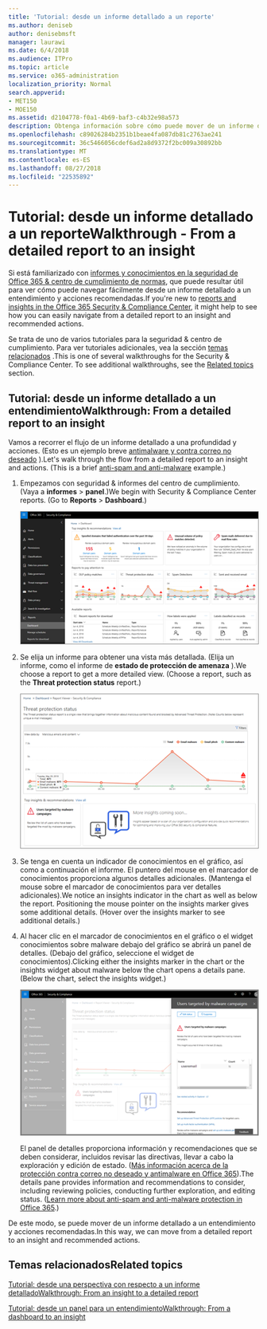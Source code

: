 ```yaml
---
title: 'Tutorial: desde un informe detallado a un reporte'
ms.author: deniseb
author: denisebmsft
manager: laurawi
ms.date: 6/4/2018
ms.audience: ITPro
ms.topic: article
ms.service: o365-administration
localization_priority: Normal
search.appverid:
- MET150
- MOE150
ms.assetid: d2104778-f0a1-4b69-baf3-c4b32e98a573
description: Obtenga información sobre cómo puede mover de un informe detallado a un entendimiento con acciones recomendadas en la seguridad &amp; centro de cumplimiento.
ms.openlocfilehash: c89026284b2351b1beae4fa087db81c2763ae241
ms.sourcegitcommit: 36c5466056cdef6ad2a8d9372f2bc009a30892bb
ms.translationtype: MT
ms.contentlocale: es-ES
ms.lasthandoff: 08/27/2018
ms.locfileid: "22535892"
---
```

# <a name="walkthrough---from-a-detailed-report-to-an-insight"></a><span data-ttu-id="5b21d-103">Tutorial: desde un informe detallado a un reporte</span><span class="sxs-lookup"><span data-stu-id="5b21d-103">Walkthrough - From a detailed report to an insight</span></span>

<span data-ttu-id="5b21d-104">Si está familiarizado con [informes y conocimientos en la seguridad de Office 365 &amp; centro de cumplimiento de normas](reports-and-insights-in-security-and-compliance.md), que puede resultar útil para ver cómo puede navegar fácilmente desde un informe detallado a un entendimiento y acciones recomendadas.</span><span class="sxs-lookup"><span data-stu-id="5b21d-104">If you're new to [reports and insights in the Office 365 Security &amp; Compliance Center](reports-and-insights-in-security-and-compliance.md), it might help to see how you can easily navigate from a detailed report to an insight and recommended actions.</span></span> 
  
<span data-ttu-id="5b21d-p101">Se trata de uno de varios tutoriales para la seguridad &amp; centro de cumplimiento. Para ver tutoriales adicionales, vea la sección [temas relacionados](#related-topics) .</span><span class="sxs-lookup"><span data-stu-id="5b21d-p101">This is one of several walkthroughs for the Security &amp; Compliance Center. To see additional walkthroughs, see the [Related topics](#related-topics) section.</span></span> 
  
## <a name="walkthrough-from-a-detailed-report-to-an-insight"></a><span data-ttu-id="5b21d-107">Tutorial: desde un informe detallado a un entendimiento</span><span class="sxs-lookup"><span data-stu-id="5b21d-107">Walkthrough: From a detailed report to an insight</span></span>

<span data-ttu-id="5b21d-p102">Vamos a recorrer el flujo de un informe detallado a una profundidad y acciones. (Esto es un ejemplo breve [antimalware y contra correo no deseado](anti-spam-and-anti-malware-protection.md) ).</span><span class="sxs-lookup"><span data-stu-id="5b21d-p102">Let's walk through the flow from a detailed report to an insight and actions. (This is a brief [anti-spam and anti-malware](anti-spam-and-anti-malware-protection.md) example.)</span></span> 
  
1. <span data-ttu-id="5b21d-p103">Empezamos con seguridad &amp; informes del centro de cumplimiento. (Vaya a **informes** \> **panel**.)</span><span class="sxs-lookup"><span data-stu-id="5b21d-p103">We begin with Security &amp; Compliance Center reports. (Go to **Reports** \> **Dashboard**.)</span></span>
    
    ![En la seguridad &amp; centro de cumplimiento, vaya a informes \> panel](media/68f3bb7c-b4f7-4cca-904b-478643a93c94.png)
  
2. <span data-ttu-id="5b21d-p104">Se elija un informe para obtener una vista más detallada. (Elija un informe, como el informe de **estado de protección de amenaza** ).</span><span class="sxs-lookup"><span data-stu-id="5b21d-p104">We choose a report to get a more detailed view. (Choose a report, such as the **Threat protection status** report.)</span></span> 
    
    ![Informe de estado de protección de amenaza que muestra insights](media/f47d7dbd-816a-47ba-b8db-53919fbed192.png)
  
3. <span data-ttu-id="5b21d-p105">Se tenga en cuenta un indicador de conocimientos en el gráfico, así como a continuación el informe. El puntero del mouse en el marcador de conocimientos proporciona algunos detalles adicionales. (Mantenga el mouse sobre el marcador de conocimientos para ver detalles adicionales).</span><span class="sxs-lookup"><span data-stu-id="5b21d-p105">We notice an insights indicator in the chart as well as below the report. Positioning the mouse pointer on the insights marker gives some additional details. (Hover over the insights marker to see additional details.)</span></span>
    
4. <span data-ttu-id="5b21d-p106">Al hacer clic en el marcador de conocimientos en el gráfico o el widget conocimientos sobre malware debajo del gráfico se abrirá un panel de detalles. (Debajo del gráfico, seleccione el widget de conocimientos).</span><span class="sxs-lookup"><span data-stu-id="5b21d-p106">Clicking either the insights marker in the chart or the insights widget about malware below the chart opens a details pane. (Below the chart, select the insights widget.)</span></span>
    
    ![Detalles de conocimientos sobre malware](media/2c8bccc5-ca4e-4bb9-ad4c-55fcee0535b7.png)
  
    <span data-ttu-id="5b21d-p107">El panel de detalles proporciona información y recomendaciones que se deben considerar, incluidos revisar las directivas, llevar a cabo la exploración y edición de estado. ([Más información acerca de la protección contra correo no deseado y antimalware en Office 365](anti-spam-and-anti-malware-protection.md)).</span><span class="sxs-lookup"><span data-stu-id="5b21d-p107">The details pane provides information and recommendations to consider, including reviewing policies, conducting further exploration, and editing status. ([Learn more about anti-spam and anti-malware protection in Office 365](anti-spam-and-anti-malware-protection.md).)</span></span>
    
<span data-ttu-id="5b21d-124">De este modo, se puede mover de un informe detallado a un entendimiento y acciones recomendadas.</span><span class="sxs-lookup"><span data-stu-id="5b21d-124">In this way, we can move from a detailed report to an insight and recommended actions.</span></span> 
  
## <a name="related-topics"></a><span data-ttu-id="5b21d-125">Temas relacionados</span><span class="sxs-lookup"><span data-stu-id="5b21d-125">Related topics</span></span>

[<span data-ttu-id="5b21d-126">Tutorial: desde una perspectiva con respecto a un informe detallado</span><span class="sxs-lookup"><span data-stu-id="5b21d-126">Walkthrough: From an insight to a detailed report</span></span>](from-an-insight-to-a-detailed-report.md)
  
[<span data-ttu-id="5b21d-127">Tutorial: desde un panel para un entendimiento</span><span class="sxs-lookup"><span data-stu-id="5b21d-127">Walkthrough: From a dashboard to an insight</span></span>](from-a-dashboard-to-an-insight.md)
  


